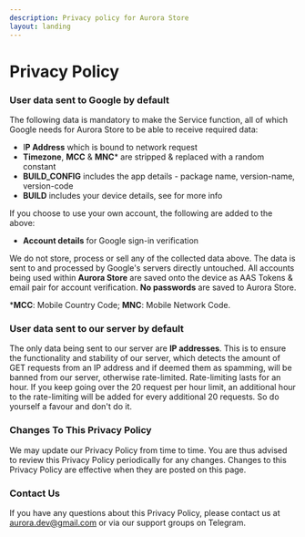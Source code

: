 ```yaml
---
description: Privacy policy for Aurora Store
layout: landing
---
```


# Privacy Policy

### User data sent to Google by default

The following data is mandatory to make the Service function, all of which Google needs for Aurora Store to be able to receive required data:

* I**P Address** which is bound to network request​
* **Timezone**, **MCC** & **MNC**\* are stripped & replaced with a random constant​
* **BUILD\_CONFIG** includes the app details - package name, version-name, version-code​
* **BUILD** includes your device details, see for more info​

If you choose to use your own account, the following are added to the above:

* **Account details** for Google sign-in verification

​We do not store, process or sell any of the collected data above. The data is sent to and processed by Google's servers directly untouched. All accounts being used within **Aurora Store** are saved onto the device as AAS Tokens & email pair for account verification. **No passwords** are saved to Aurora Store.

\***MCC**: Mobile Country Code; **MNC**: Mobile Network Code.

### User data sent to our server by default

The only data being sent to our server are **IP addresses**. This is to ensure the functionality and stability of our server, which detects the amount of GET requests from an IP address and if deemed them as spamming, will be banned from our server, otherwise rate-limited. Rate-limiting lasts for an hour. If you keep going over the 20 request per hour limit, an additional hour to the rate-limiting will be added for every additional 20 requests. So do yourself a favour and don't do it.

### Changes To This Privacy Policy​

We may update our Privacy Policy from time to time. You are thus advised to review this Privacy Policy periodically for any changes. Changes to this Privacy Policy are effective when they are posted on this page.

### Contact Us

If you have any questions about this Privacy Policy, please contact us at aurora.dev@gmail.com or via our support groups on Telegram.​
